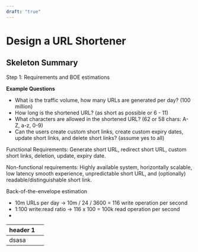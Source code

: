 ```yaml
---
draft: "true"
---
```

# Design a URL Shortener

## Skeleton Summary

Step 1: Requirements and BOE estimations

**Example Questions**

- What is the traffic volume, how many URLs are generated per day? (100 million)
- How long is the shortened URL? (as short as possible or 6 - 11)
- What characters are allowed in the shortened URL? (62 or 58 chars: A-Z, a-z, 0-9)
- Can the users create custom short links, create custom expiry dates, update short links, and delete short links? (assume yes to all)

Functional Requirements: Generate short URL, redirect short URL, custom short links, deletion, update, expiry date.

Non-functional requirements: Highly available system, horizontally scalable, low latency smooth experience, unpredictable short URL, and (optionally) readable/distinguishable short link.



Back-of-the-envelope estimation
- 10m URLs per day -> 10m  / 24 / 3600 = 116 write operation per second
- 1:100 write:read ratio -> 116 x 100 = 100k read operation per second
- 


| header 1 |     |
| -------- | --- |
| dsasa    |     |
